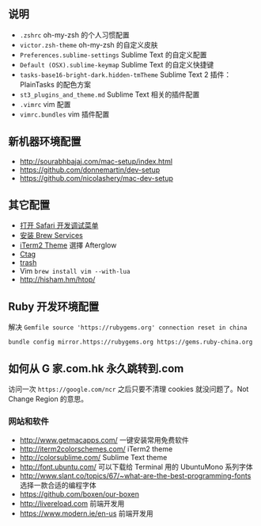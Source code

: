 ## 说明

* ```.zshrc``` oh-my-zsh 的个人习惯配置
* ```victor.zsh-theme``` oh-my-zsh 的自定义皮肤
* ```Preferences.sublime-settings``` Sublime Text 的自定义配置
* ```Default (OSX).sublime-keymap``` Sublime Text 的自定义快捷键
* ```tasks-base16-bright-dark.hidden-tmTheme``` Sublime Text 2 插件：PlainTasks 的配色方案
* ```st3_plugins_and_theme.md``` Sublime Text 相关的插件配置
* ```.vimrc``` vim 配置
* ```vimrc.bundles``` vim 插件配置

## 新机器环境配置

* http://sourabhbajaj.com/mac-setup/index.html
* https://github.com/donnemartin/dev-setup
* https://github.com/nicolashery/mac-dev-setup

## 其它配置

* [打开 Safari 开发调试菜单](http://sspai.com/33420)
* [安装 Brew Services](https://github.com/Homebrew/homebrew-services)
* [iTerm2 Theme](http://iterm2colorschemes.com/) 選擇 Afterglow
* [Ctag](http://www.gmarik.info/blog/2010/ctags-on-OSX/)
* [trash](https://github.com/sindresorhus/trash)
* Vim `brew install vim --with-lua`
* http://hisham.hm/htop/

## Ruby 开发环境配置

解决 `Gemfile source 'https://rubygems.org' connection reset in china`

`bundle config mirror.https://rubygems.org https://gems.ruby-china.org`

## 如何从 G 家.com.hk 永久跳转到.com

访问一次 `https://google.com/ncr` 之后只要不清理 cookies 就没问题了。Not Change Region 的意思。

### 网站和软件

* http://www.getmacapps.com/ 一键安装常用免费软件
* http://iterm2colorschemes.com/ iTerm2 theme
* http://colorsublime.com/ Sublime Text theme
* http://font.ubuntu.com/ 可以下载给 Terminal 用的 UbuntuMono 系列字体
* http://www.slant.co/topics/67/~what-are-the-best-programming-fonts 选择一款合适的编程字体
* https://github.com/boxen/our-boxen
* http://livereload.com 前端开发用
* https://www.modern.ie/en-us 前端开发用
